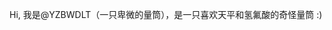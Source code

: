 Hi, 我是@YZBWDLT（一只卑微的量筒），是一只喜欢天平和氢氟酸的奇怪量筒 :)

<!---
YZBWDLT/YZBWDLT is a ✨ special ✨ repository because its `README.md` (this file) appears on your GitHub profile.
You can click the Preview link to take a look at your changes.
--->
